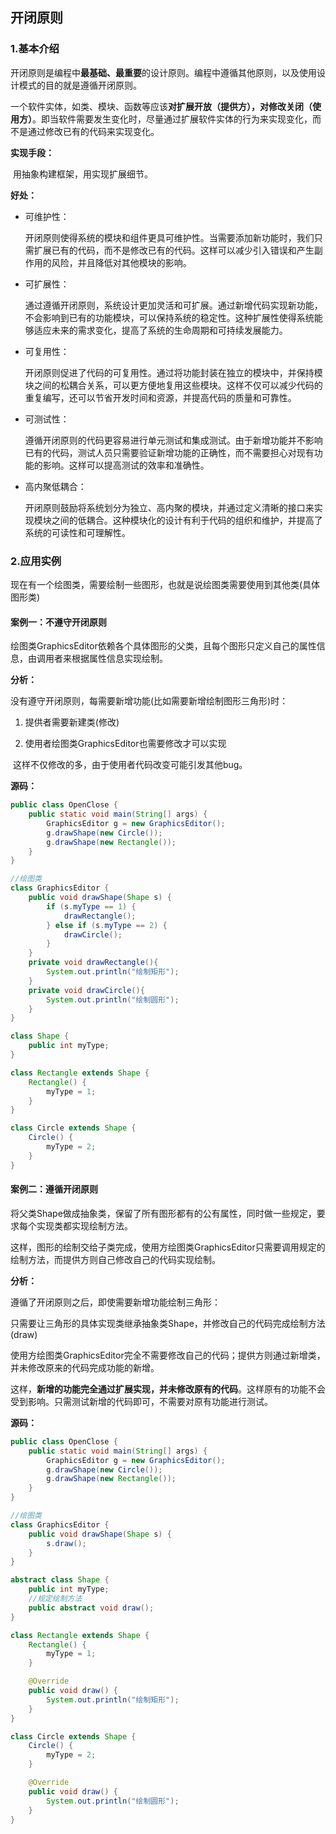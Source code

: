 ## 开闭原则

### 1.基本介绍

​	开闭原则是编程中**最基础、最重要**的设计原则。编程中遵循其他原则，以及使用设计模式的目的就是遵循开闭原则。

​      一个软件实体，如类、模块、函数等应该**对扩展开放（提供方），对修改关闭（使用方）**。即当软件需要发生变化时，尽量通过扩展软件实体的行为来实现变化，而不是通过修改已有的代码来实现变化。

**实现手段：**

​	用抽象构建框架，用实现扩展细节。



**好处：**

- 可维护性：

  ​      开闭原则使得系统的模块和组件更具可维护性。当需要添加新功能时，我们只需扩展已有的代码，而不是修改已有的代码。这样可以减少引入错误和产生副作用的风险，并且降低对其他模块的影响。

- 可扩展性：

  ​      通过遵循开闭原则，系统设计更加灵活和可扩展。通过新增代码实现新功能，不会影响到已有的功能模块，可以保持系统的稳定性。这种扩展性使得系统能够适应未来的需求变化，提高了系统的生命周期和可持续发展能力。

- 可复用性：

  ​      开闭原则促进了代码的可复用性。通过将功能封装在独立的模块中，并保持模块之间的松耦合关系，可以更方便地复用这些模块。这样不仅可以减少代码的重复编写，还可以节省开发时间和资源，并提高代码的质量和可靠性。

- 可测试性：

  ​      遵循开闭原则的代码更容易进行单元测试和集成测试。由于新增功能并不影响已有的代码，测试人员只需要验证新增功能的正确性，而不需要担心对现有功能的影响。这样可以提高测试的效率和准确性。

- 高内聚低耦合：

  ​       开闭原则鼓励将系统划分为独立、高内聚的模块，并通过定义清晰的接口来实现模块之间的低耦合。这种模块化的设计有利于代码的组织和维护，并提高了系统的可读性和可理解性。



### 2.应用实例

​	现在有一个绘图类，需要绘制一些图形，也就是说绘图类需要使用到其他类(具体图形类)

#### 案例一：不遵守开闭原则

​      绘图类GraphicsEditor依赖各个具体图形的父类，且每个图形只定义自己的属性信息，由调用者来根据属性信息实现绘制。

**分析：**

没有遵守开闭原则，每需要新增功能(比如需要新增绘制图形三角形)时：

1. 提供者需要新建类(修改)

2. 使用者绘图类GraphicsEditor也需要修改才可以实现

​	这样不仅修改的多，由于使用者代码改变可能引发其他bug。

**源码：**

~~~ java
public class OpenClose {
    public static void main(String[] args) {
        GraphicsEditor g = new GraphicsEditor();
        g.drawShape(new Circle());
        g.drawShape(new Rectangle());
    }
}

//绘图类
class GraphicsEditor {
    public void drawShape(Shape s) {
        if (s.myType == 1) {
            drawRectangle();
        } else if (s.myType == 2) {
            drawCircle();
        }
    }
    private void drawRectangle(){
        System.out.println("绘制矩形");
    }
    private void drawCircle(){
        System.out.println("绘制圆形");
    }
}

class Shape {
    public int myType;
}

class Rectangle extends Shape {
    Rectangle() {
        myType = 1;
    }
}

class Circle extends Shape {
    Circle() {
        myType = 2;
    }
}
~~~



#### 案例二：遵循开闭原则

​	将父类Shape做成抽象类，保留了所有图形都有的公有属性，同时做一些规定，要求每个实现类都实现绘制方法。

​	这样，图形的绘制交给子类完成，使用方绘图类GraphicsEditor只需要调用规定的绘制方法，而提供方则自己修改自己的代码实现绘制。

**分析：**

遵循了开闭原则之后，即使需要新增功能绘制三角形：

​	只需要让三角形的具体实现类继承抽象类Shape，并修改自己的代码完成绘制方法(draw)

​	使用方绘图类GraphicsEditor完全不需要修改自己的代码；提供方则通过新增类，并未修改原来的代码完成功能的新增。

​	这样，**新增的功能完全通过扩展实现，并未修改原有的代码**。这样原有的功能不会受到影响。只需测试新增的代码即可，不需要对原有功能进行测试。

**源码：**

~~~ java
public class OpenClose {
    public static void main(String[] args) {
        GraphicsEditor g = new GraphicsEditor();
        g.drawShape(new Circle());
        g.drawShape(new Rectangle());
    }
}

//绘图类
class GraphicsEditor {
    public void drawShape(Shape s) {
        s.draw();
    }
}

abstract class Shape {
    public int myType;
    //规定绘制方法
    public abstract void draw();
}

class Rectangle extends Shape {
    Rectangle() {
        myType = 1;
    }

    @Override
    public void draw() {
        System.out.println("绘制矩形");
    }
}

class Circle extends Shape {
    Circle() {
        myType = 2;
    }

    @Override
    public void draw() {
        System.out.println("绘制圆形");
    }
}
~~~



















